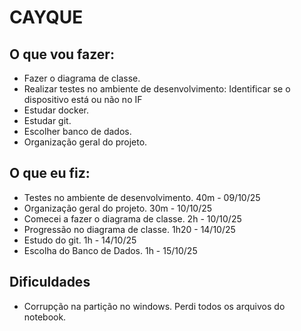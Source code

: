 <h1>CAYQUE</h1>

<h2>O que vou fazer:</h2>

<ul>
    <li>Fazer o diagrama de classe.</li>
    <li>Realizar testes no ambiente de desenvolvimento: Identificar se o dispositivo está ou não no IF</li>
    <li>Estudar docker.</li>
    <li>Estudar git.</li>
    <li>Escolher banco de dados.</li>
    <li>Organização geral do projeto.</li>
</ul>

<h2>O que eu fiz:</h2>

<ul>
    <li>Testes no ambiente de desenvolvimento. 40m - 09/10/25</li>
    <li>Organização geral do projeto. 30m - 10/10/25 </li>
    <li>Comecei a fazer o diagrama de classe. 2h - 10/10/25</li>
    <li>Progressão no diagrama de classe. 1h20 - 14/10/25</li>
    <li>Estudo do git. 1h - 14/10/25</li>
    <li>Escolha do Banco de Dados. 1h - 15/10/25</li>
</ul>

<h2>Dificuldades</h2>
<ul>
    <li>Corrupção na partição no windows. Perdi todos os arquivos do notebook.</li>
</ul>
